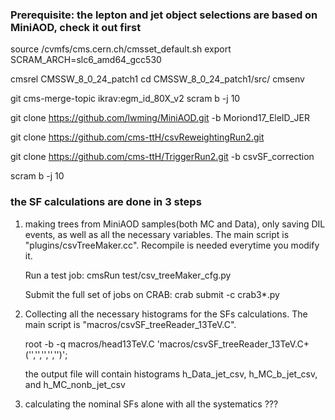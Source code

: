 ### Prerequisite: the lepton and jet object selections are based on MiniAOD, check it out first

source /cvmfs/cms.cern.ch/cmsset_default.sh
export SCRAM_ARCH=slc6_amd64_gcc530

cmsrel CMSSW_8_0_24_patch1
cd CMSSW_8_0_24_patch1/src/
cmsenv

git cms-merge-topic ikrav:egm_id_80X_v2
scram b -j 10 

git clone https://github.com/lwming/MiniAOD.git -b Moriond17_EleID_JER

git clone https://github.com/cms-ttH/csvReweightingRun2.git

git clone https://github.com/cms-ttH/TriggerRun2.git -b csvSF_correction

scram b -j 10


### the SF calculations are done in 3 steps

1. making trees from MiniAOD samples(both MC and Data), only saving DIL events, as well as all the necessary variables. The main script is "plugins/csvTreeMaker.cc". Recompile is needed everytime you modify it.

   Run a test job: cmsRun test/csv_treeMaker_cfg.py

   Submit the full set of jobs on CRAB: crab submit -c crab3*.py

2. Collecting all the necessary histograms for the SFs calculations. The main script is "macros/csvSF_treeReader_13TeV.C". 

   root -b -q macros/head13TeV.C 'macros/csvSF_treeReader_13TeV.C+('','','','','')';

   the output file will contain histograms h_Data_jet_csv, h_MC_b_jet_csv, and h_MC_nonb_jet_csv

3. calculating the nominal SFs alone with all the systematics ???
